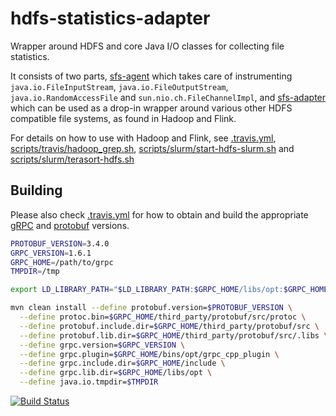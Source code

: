 # hdfs-statistics-adapter
Wrapper around HDFS and core Java I/O classes for collecting file statistics.

It consists of two parts, [sfs-agent](sfs-agent) which takes care of instrumenting `java.io.FileInputStream`, `java.io.FileOutputStream`, `java.io.RandomAccessFile` and `sun.nio.ch.FileChannelImpl`, and [sfs-adapter](sfs-adapter) which can be used as a drop-in wrapper around various other HDFS compatible file systems, as found in Hadoop and Flink.

For details on how to use with Hadoop and Flink, see [.travis.yml](.travis.yml), [scripts/travis/hadoop_grep.sh](scripts/travis/hadoop_grep.sh), [scripts/slurm/start-hdfs-slurm.sh](scripts/slurm/start-hdfs-slurm.sh) and [scripts/slurm/terasort-hdfs.sh](scripts/slurm/terasort-hdfs.sh)

## Building
Please also check [.travis.yml](.travis.yml) for how to obtain and build the appropriate [gRPC](https://grpc.io/) and [protobuf](https://developers.google.com/protocol-buffers/) versions.

```bash
PROTOBUF_VERSION=3.4.0
GRPC_VERSION=1.6.1
GRPC_HOME=/path/to/grpc
TMPDIR=/tmp

export LD_LIBRARY_PATH="$LD_LIBRARY_PATH:$GRPC_HOME/libs/opt:$GRPC_HOME/third_party/protobuf/src/.libs"

mvn clean install --define protobuf.version=$PROTOBUF_VERSION \
  --define protoc.bin=$GRPC_HOME/third_party/protobuf/src/protoc \
  --define protobuf.include.dir=$GRPC_HOME/third_party/protobuf/src \
  --define protobuf.lib.dir=$GRPC_HOME/third_party/protobuf/src/.libs \
  --define grpc.version=$GRPC_VERSION \
  --define grpc.plugin=$GRPC_HOME/bins/opt/grpc_cpp_plugin \
  --define grpc.include.dir=$GRPC_HOME/include \
  --define grpc.lib.dir=$GRPC_HOME/libs/opt \
  --define java.io.tmpdir=$TMPDIR
```

[![Build Status](https://travis-ci.org/robert-schmidtke/hdfs-statistics-adapter.svg?branch=master)](https://travis-ci.org/robert-schmidtke/hdfs-statistics-adapter)
